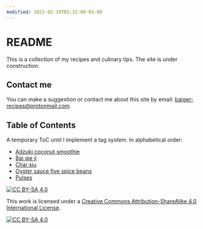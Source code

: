 ```yaml
---
modified: 2021-02-19T01:32:00-05:00
---
```


# README

This is a collection of my recipes and culinary tips. The site is under construction.
## Contact me
You can make a suggestion or contact me about this site by email: <baiger-recipes@protonmail.com>.

## Table of Contents
A temporary ToC until I implement a tag system. In alphabetical order:
* [Adzuki coconut smoothie](adzuki-coconut-smoothie.md)
* [Bai qie ji](bai-qie-ji)
* [Char siu](char-siu)
* [Oyster sauce five spice beans](oyster-sauce-five-spice-beans)
* [Pulses](pulses)


[![CC BY-SA 4.0][cc-by-sa-shield]][cc-by-sa]

This work is licensed under a
[Creative Commons Attribution-ShareAlike 4.0 International License][cc-by-sa].

[![CC BY-SA 4.0][cc-by-sa-image]][cc-by-sa]

[cc-by-sa]: http://creativecommons.org/licenses/by-sa/4.0/
[cc-by-sa-image]: https://licensebuttons.net/l/by-sa/4.0/88x31.png
[cc-by-sa-shield]: https://img.shields.io/badge/License-CC%20BY--SA%204.0-lightgrey.svg